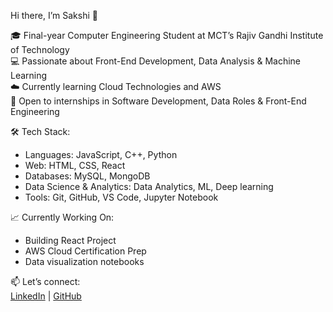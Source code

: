 Hi there, I’m Sakshi 👋

🎓 Final-year Computer Engineering Student at MCT’s Rajiv Gandhi Institute of Technology  
💻 Passionate about Front-End Development, Data Analysis & Machine Learning  
☁️ Currently learning Cloud Technologies and AWS  
🚀 Open to internships in Software Development, Data Roles & Front-End Engineering

🛠️ Tech Stack:
- Languages: JavaScript, C++, Python
- Web: HTML, CSS, React
- Databases: MySQL, MongoDB
- Data Science & Analytics: Data Analytics, ML, Deep learning
- Tools: Git, GitHub, VS Code, Jupyter Notebook

📈 Currently Working On:
- Building React Project
- AWS Cloud Certification Prep
- Data visualization notebooks

📫 Let’s connect:  
[LinkedIn](https://www.linkedin.com/in/sakshi-shinde-a918651) | [GitHub](https://github.com/sakshi250904)
